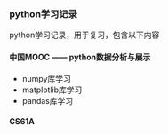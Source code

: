 ### python学习记录
python学习记录，用于复习，包含以下内容
#### 中国MOOC —— python数据分析与展示
* numpy库学习
* matplotlib库学习
* pandas库学习
#### CS61A

